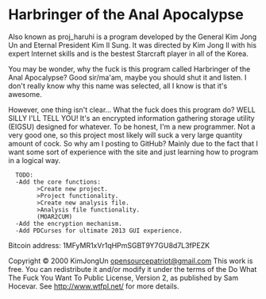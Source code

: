 Harbringer of the Anal Apocalypse
=================================

Also known as proj_haruhi is a program developed by the General Kim Jong Un and Eternal President Kim Il Sung. It was directed by Kim Jong Il with his expert Internet skills and is the bestest Starcraft player in all of the Korea.

You may be wonder, why the fuck is this program called Harbringer of the Anal Apocalypse? Good sir/ma'am, maybe you should shut it and listen.
I don't really know why this name was selected, all I know is that it's awesome.

However, one thing isn't clear... What the fuck does this program do? WELL SILLY I'LL TELL YOU! It's an encrypted information gathering storage utility (EIGSU) designed for whatever.
To be honest, I'm a new programmer. Not a very good one, so this project most likely will suck a very large quantity amount of cock.
So why am I posting to GitHub?
Mainly due to the fact that I want some sort of experience with the site and just learning how to program in a logical way.

      TODO:
      -Add the core functions:
            >Create new project.
            >Project functionality.
            >Create new analysis file.
            >Analysis file functionality.
            (MOAR2CUM)
      -Add the encryption mechanism.
      -Add PDCurses for ultimate 2013 GUI experience.

Bitcoin address: 1MFyMR1xVr1qHPmSGBT9Y7GU8d7L3fPEZK

Copyright © 2000 KimJongUn opensourcepatriot@gmail.com
This work is free. You can redistribute it and/or modify it under the
terms of the Do What The Fuck You Want To Public License, Version 2,
as published by Sam Hocevar. See http://www.wtfpl.net/ for more details.
